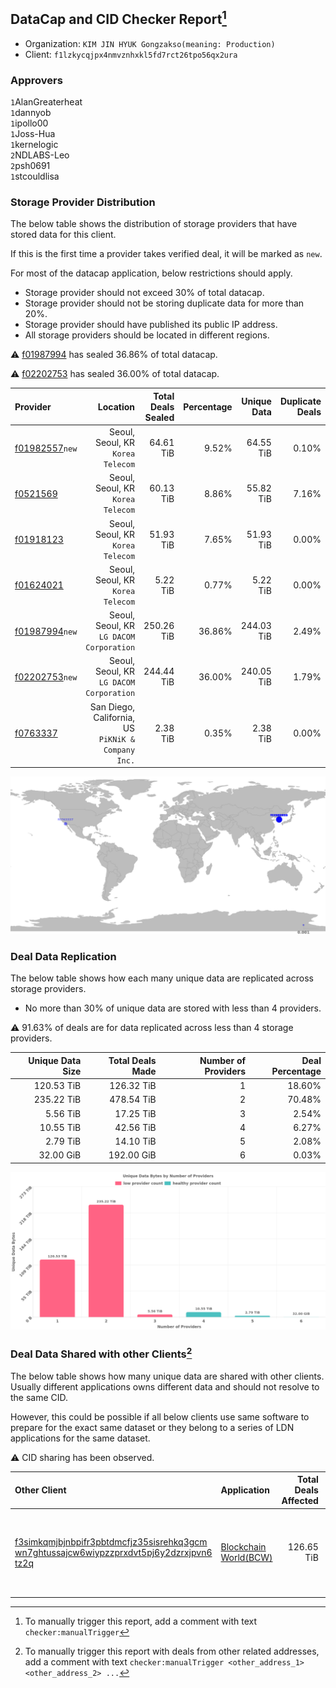 ## DataCap and CID Checker Report[^1]
 - Organization: `KIM JIN HYUK Gongzakso(meaning: Production)`
 - Client: `f1lzkycqjpx4nmvznhxkl5fd7rct26tpo56qx2ura`
### Approvers
`1`AlanGreaterheat<br/>`1`dannyob<br/>`1`ipollo00<br/>`1`Joss-Hua<br/>`1`kernelogic<br/>`2`NDLABS-Leo<br/>`2`psh0691<br/>`1`stcouldlisa


### Storage Provider Distribution
The below table shows the distribution of storage providers that have stored data for this client.

If this is the first time a provider takes verified deal, it will be marked as `new`.

For most of the datacap application, below restrictions should apply.
 - Storage provider should not exceed 30% of total datacap.
 - Storage provider should not be storing duplicate data for more than 20%.
 - Storage provider should have published its public IP address.
 - All storage providers should be located in different regions.

⚠️ [f01987994](https://filfox.info/en/address/f01987994) has sealed 36.86% of total datacap.

⚠️ [f02202753](https://filfox.info/en/address/f02202753) has sealed 36.00% of total datacap.

| Provider                                                    |                                              Location | Total Deals Sealed | Percentage | Unique Data | Duplicate Deals |
| :---------------------------------------------------------- | ----------------------------------------------------: | -----------------: | ---------: | ----------: | --------------: |
| [f01982557](https://filfox.info/en/address/f01982557)`new`  |                  Seoul, Seoul, KR<br/>`Korea Telecom` |          64.61 TiB |      9.52% |   64.55 TiB |           0.10% |
| [f0521569](https://filfox.info/en/address/f0521569)         |                  Seoul, Seoul, KR<br/>`Korea Telecom` |          60.13 TiB |      8.86% |   55.82 TiB |           7.16% |
| [f01918123](https://filfox.info/en/address/f01918123)       |                  Seoul, Seoul, KR<br/>`Korea Telecom` |          51.93 TiB |      7.65% |   51.93 TiB |           0.00% |
| [f01624021](https://filfox.info/en/address/f01624021)       |                  Seoul, Seoul, KR<br/>`Korea Telecom` |           5.22 TiB |      0.77% |    5.22 TiB |           0.00% |
| [f01987994](https://filfox.info/en/address/f01987994)`new`  |           Seoul, Seoul, KR<br/>`LG DACOM Corporation` |         250.26 TiB |     36.86% |  244.03 TiB |           2.49% |
| [f02202753](https://filfox.info/en/address/f02202753)`new`  |           Seoul, Seoul, KR<br/>`LG DACOM Corporation` |         244.44 TiB |     36.00% |  240.05 TiB |           1.79% |
| [f0763337](https://filfox.info/en/address/f0763337)         | San Diego, California, US<br/>`PiKNiK & Company Inc.` |           2.38 TiB |      0.35% |    2.38 TiB |           0.00% |

<img src="https://raw.githubusercontent.com/data-preservation-programs/filplus-checker-assets/main/filecoin-project/filecoin-plus-large-datasets/issues/1038/1698947583175.png"/>

### Deal Data Replication
The below table shows how each many unique data are replicated across storage providers.

- No more than 30% of unique data are stored with less than 4 providers.

⚠️ 91.63% of deals are for data replicated across less than 4 storage providers.

| Unique Data Size | Total Deals Made | Number of Providers | Deal Percentage |
| ---------------: | ---------------: | ------------------: | --------------: |
|       120.53 TiB |       126.32 TiB |                   1 |          18.60% |
|       235.22 TiB |       478.54 TiB |                   2 |          70.48% |
|         5.56 TiB |        17.25 TiB |                   3 |           2.54% |
|        10.55 TiB |        42.56 TiB |                   4 |           6.27% |
|         2.79 TiB |        14.10 TiB |                   5 |           2.08% |
|        32.00 GiB |       192.00 GiB |                   6 |           0.03% |

<img src="https://raw.githubusercontent.com/data-preservation-programs/filplus-checker-assets/main/filecoin-project/filecoin-plus-large-datasets/issues/1038/1698947583814.png"/>

### Deal Data Shared with other Clients[^3]
The below table shows how many unique data are shared with other clients.
Usually different applications owns different data and should not resolve to the same CID.

However, this could be possible if all below clients use same software to prepare for the exact same dataset or they belong to a series of LDN applications for the same dataset.

⚠️ CID sharing has been observed.

| Other Client                                                                                                                                                                                                              | Application                                                                                            | Total Deals Affected | Unique CIDs | Approvers                                                                                         |
| :------------------------------------------------------------------------------------------------------------------------------------------------------------------------------------------------------------------------ | :----------------------------------------------------------------------------------------------------- | -------------------: | ----------: | :------------------------------------------------------------------------------------------------ |
| [f3simkqmjbjnbpifr3pbtdmcfjz35sisrehkq3gcm<br/>wn7ghtussajcw6wiypzzprxdvt5pj6y2dzrxjpvn6<br/>tz2q](https://filfox.info/en/address/f3simkqmjbjnbpifr3pbtdmcfjz35sisrehkq3gcmwn7ghtussajcw6wiypzzprxdvt5pj6y2dzrxjpvn6tz2q) | [Blockchain World\(BCW\)](https://github.com/filecoin-project/filecoin-plus-large-datasets/issues/166) |           126.65 TiB |       1,994 | `1`Alex11801<br/>`1`liyunzhi-666<br/>`1`MegTei<br/>`1`NDLABS-Leo<br/>`2`Reiers<br/>`1`stcouldlisa |

[^1]: To manually trigger this report, add a comment with text `checker:manualTrigger`

[^2]: Deals from those addresses are combined into this report as they are specified with `checker:manualTrigger`

[^3]: To manually trigger this report with deals from other related addresses, add a comment with text `checker:manualTrigger <other_address_1> <other_address_2> ...`

